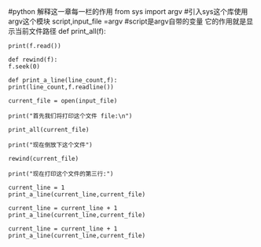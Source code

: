 #python 解释这一章每一栏的作用
    from sys import argv
    #引入sys这个库使用argv这个模块
    script,input_file =argv
    #script是argv自带的变量 它的作用就是显示当前文件路径
    def print_all(f):
    
    print(f.read())

    def rewind(f):
    f.seek(0)

    def print_a_line(line_count,f):
    print(line_count,f.readline())

    current_file = open(input_file)

    print("首先我们将打印这个文件 file:\n")

    print_all(current_file)

    print("现在倒放下这个文件")

    rewind(current_file)

    print("现在打印这个文件的第三行:")

    current_line = 1
    print_a_line(current_line,current_file)

    current_line = current_line + 1
    print_a_line(current_line,current_file)

    current_line = current_line + 1
    print_a_line(current_line,current_file)
